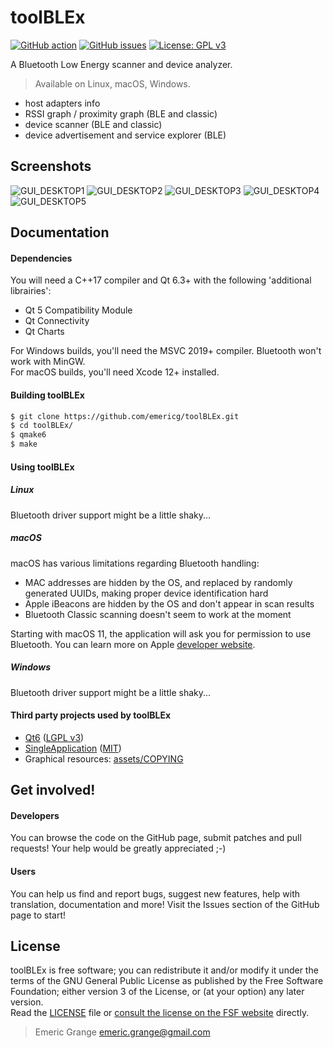 # toolBLEx

[![GitHub action](https://img.shields.io/github/workflow/status/emericg/toolBLEx/Desktop%20CI%20builds%20(qmake).svg?style=flat-square)](https://github.com/emericg/toolBLEx/actions/workflows/builds_desktop_qmake.yml)
[![GitHub issues](https://img.shields.io/github/issues/emericg/toolBLEx.svg?style=flat-square)](https://github.com/emericg/toolBLEx/issues)
[![License: GPL v3](https://img.shields.io/badge/license-GPL%20v3-brightgreen.svg?style=flat-square)](http://www.gnu.org/licenses/gpl-3.0)

A Bluetooth Low Energy scanner and device analyzer.

> Available on Linux, macOS, Windows.

- host adapters info
- RSSI graph / proximity graph (BLE and classic)
- device scanner (BLE and classic)
- device advertisement and service explorer (BLE)


## Screenshots

![GUI_DESKTOP1](https://i.imgur.com/0wAUe0t.png)
![GUI_DESKTOP2](https://i.imgur.com/5IXNUJ3.png)
![GUI_DESKTOP3](https://i.imgur.com/Rkb1pJX.png)
![GUI_DESKTOP4](https://i.imgur.com/BtGO6rG.png)
![GUI_DESKTOP5](https://i.imgur.com/bv2oMz6.png)


## Documentation

#### Dependencies

You will need a C++17 compiler and Qt 6.3+ with the following 'additional librairies':  
- Qt 5 Compatibility Module
- Qt Connectivity
- Qt Charts

For Windows builds, you'll need the MSVC 2019+ compiler. Bluetooth won't work with MinGW.  
For macOS builds, you'll need Xcode 12+ installed.  

#### Building toolBLEx

```bash
$ git clone https://github.com/emericg/toolBLEx.git
$ cd toolBLEx/
$ qmake6
$ make
```

#### Using toolBLEx

##### Linux

Bluetooth driver support might be a little shaky...

##### macOS

macOS has various limitations regarding Bluetooth handling:  
- MAC addresses are hidden by the OS, and replaced by randomly generated UUIDs, making proper device identification hard
- Apple iBeacons are hidden by the OS and don't appear in scan results
- Bluetooth Classic scanning doesn't seem to work at the moment

Starting with macOS 11, the application will ask you for permission to use Bluetooth. You can learn more on Apple [developer website](https://developer.apple.com/documentation/bundleresources/information_property_list/nsbluetoothalwaysusagedescription).

##### Windows

Bluetooth driver support might be a little shaky...

#### Third party projects used by toolBLEx

* [Qt6](https://www.qt.io) ([LGPL v3](https://www.gnu.org/licenses/lgpl-3.0.txt))
* [SingleApplication](https://github.com/itay-grudev/SingleApplication) ([MIT](https://opensource.org/licenses/MIT))
* Graphical resources: [assets/COPYING](assets/COPYING)


## Get involved!

#### Developers

You can browse the code on the GitHub page, submit patches and pull requests! Your help would be greatly appreciated ;-)

#### Users

You can help us find and report bugs, suggest new features, help with translation, documentation and more! Visit the Issues section of the GitHub page to start!


## License

toolBLEx is free software; you can redistribute it and/or modify it under the terms of the GNU General Public License as published by the Free Software Foundation; either version 3 of the License, or (at your option) any later version.  
Read the [LICENSE](LICENSE) file or [consult the license on the FSF website](https://www.gnu.org/licenses/gpl-3.0.txt) directly.

> Emeric Grange <emeric.grange@gmail.com>
